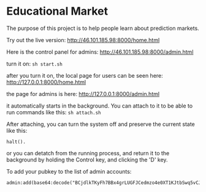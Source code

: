 Educational Market
=====

The purpose of this project is to help people learn about prediction markets.

Try out the live version: http://46.101.185.98:8000/home.html

Here is the control panel for admins: http://46.101.185.98:8000/admin.html

turn it on:
```sh start.sh```

after you turn it on, the local page for users can be seen here:
http://127.0.0.1:8000/home.html

the page for admins is here:
http://127.0.0.1:8000/admin.html

it automatically starts in the background. You can attach to it to be able to run commands like this:
```sh attach.sh```

After attaching, you can turn the system off and preserve the current state like this:
```utils:off().
halt().
```

or you can detatch from the running process, and return it to the background by holding the Control key, and clicking the 'D' key.

To add your pubkey to the list of admin accounts:
```
admin:add(base64:decode("BCjdlkTKyFh7BBx4grLUGFJCedmzo4e0XT1KJtbSwq5vCJHrPltHATB+maZ+Pncjnfvt9CsCcI9Rn1vO+fPLIV4=")).
```